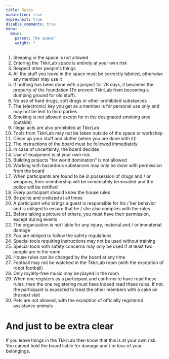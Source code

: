 ```yaml
---
title: Rules
nodateline: true
noprevnext: true
disable_comments: true
menu:
  main:
    parent: "De space"
    weight: 7
---
```

1. Sleeping in the space is not allowed
2. Entering the TkkrLab space is entirely at your own risk
3. Respect other people's things
4. All the stuff you leave in the space must be correctly labeled, otherwise any member may use it
5. If nothing has been done with a project for 28 days, it becomes the property of the foundation (To prevent TkkrLab from becoming a dumping ground for old stuff).
6. No use of hard drugs, soft drugs or other prohibited substances
7. The (electronic) key you get as a member is for personal use only and may not be lent to third parties
8. Smoking is not allowed except for in the designated smoking area (outside)
9. Illegal acts are also prohibited at TkkrLab
10. Tools from TkkrLab may not be taken outside of the space or workshop
11. Clean up your stuff and clutter (when you are done with it)!
12. The instructions of the board must be followed immediately
13. In case of uncertainty, the board decides
14. Use of equipment is at your own risk
15. Building projects "for world domination" is not allowed
16. Working with hazardous substances may only be done with permission from the board
17. When participants are found to be in possession of drugs and / or weapons, their membership will be immediately terminated and the police will be notified
18. Every participant should know the house rules
19. Be polite and civilized at all times
20. A participant who brings a guest is responsible for his / her behavior and is obliged to ensure that he / she also complies with the rules
21. Before taking a picture of others, you must have their permission, except during events
22. The organization is not liable for any injury, material and / or immaterial damage
23. You are obliged to follow the safety regulations
24. Special tools requiring instructions may not be used without training
25. Special tools with safety concerns may only be used if at least two people are in the room
26. House rules can be changed by the board at any time
27. Football may not be watched in the TkkrLab room (with the exception of robot football)
28. Only royalty-free music may be played in the room
29. When one registers as a participant and confirms to have read these rules, then the one registering must have indeed read these rules. If not, the participant is expected to treat the other members with a cake on the next visit
30. Pets are not allowed, with the exception of officially registered assistance animals

# And just to be extra clear

If you leave things in the TkkrLab then know that this is at your own risk.
You cannot hold the board liable for damage and / or loss of your belongings.
